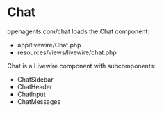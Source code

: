 # Chat

openagents.com/chat loads the Chat component:
- app/livewire/Chat.php
- resources/views/livewire/chat.php

Chat is a Livewire component with subcomponents:
- ChatSidebar
- ChatHeader
- ChatInput
- ChatMessages
